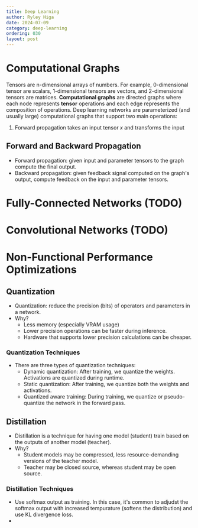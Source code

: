 ```yaml
---
title: Deep Learning
author: Ryley Higa
date: 2024-07-09
category: deep-learning
ordering: 030
layout: post
---
```

# Computational Graphs
Tensors are n-dimensional arrays of numbers. For example, 0-dimensional tensor are scalars, 1-dimensional tensors are vectors, and 2-dimensional tensors are matrices. **Computational graphs** are directed graphs where each node represents **tensor** operations and each edge represents the composition of operations. Deep learning networks are parameterized (and usually large) computational graphs that support two main operations:
1. Forward propagation takes an input tensor $x$ and transforms the input 


## Forward and Backward Propagation
* Forward propagation: given input and parameter tensors to the graph compute the final output.
* Backward propagation: given feedback signal computed on the graph's output, compute feedback on the input and parameter tensors.

# Fully-Connected Networks (TODO)

# Convolutional Networks (TODO)

# Non-Functional Performance Optimizations
## Quantization
* Quantization: reduce the precision (bits) of operators and parameters in a network.
* Why?
  * Less memory (especially VRAM usage)
  * Lower precision operations can be faster during inference.
  * Hardware that supports lower precision calculations can be cheaper.
### Quantization Techniques  
* There are three types of quantization techniques:
   * Dynamic quantization: After training, we quantize the weights. Activations are quantized during runtime.
   * Static quantization: After training, we quantize both the weights and activations.
   * Quantized aware training: During training, we quantize or pseudo-quantize the network in the forward pass.   
## Distillation
* Distillation is a technique for having one model (student) train based on the outputs of another model (teacher).
* Why?
   * Student models may be compressed, less resource-demanding versions of the teacher model.
   * Teacher may be closed source, whereas student may be open source.
### Distillation Techniques
* Use softmax output as training. In this case, it's common to adjudst the softmax output with increased tempurature (softens the distribution) and use KL divergence loss.
*      


